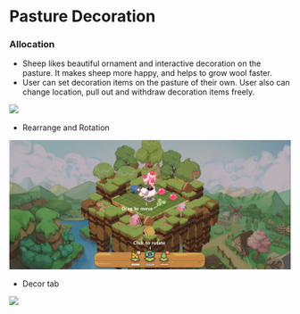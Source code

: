 # Pasture Decoration

### Allocation

* Sheep likes beautiful ornament and interactive decoration on the pasture. It makes sheep more happy, and helps to grow wool faster.
* User can set decoration items on the pasture  of their own. User also can change location, pull out and withdraw decoration items freely.

![](../../.gitbook/assets/decor\_1.png)

* Rearrange and Rotation

![](<../../.gitbook/assets/drag to move.png>)

* Decor tab

![](../../.gitbook/assets/decor\_3.png)
